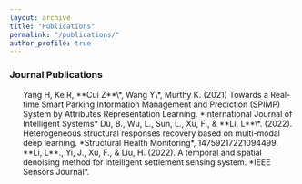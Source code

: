 ```yaml
---
layout: archive
title: "Publications"
permalink: "/publications/"
author_profile: true
---
```


<!--
{% if author.googlescholar %}
  You can also find my articles on <u><a href="{{author.googlescholar}}">my Google Scholar profile</a>.</u>
{% endif %}

{% include base_path %}

{% for post in site.publications reversed %}
  {% include archive-single.html %}
{% endfor %}
-->

  
  
### Journal Publications
<ol reversed>
Yang H, Ke R, **Cui Z**\*, Wang Y\*, Murthy K. (2021) Towards a Real-time Smart Parking Information Management and Prediction (SPIMP) System by Attributes Representation Learning. *International Journal of Intelligent Systems*
Du, B., Wu, L., Sun, L., Xu, F., & **Li, L**\*. (2022). Heterogeneous structural responses recovery based on multi-modal deep learning. *Structural Health Monitoring*, 14759217221094499.
**Li, L**., Yi, J., Xu, F., & Liu, H. (2022). A temporal and spatial denoising method for intelligent settlement sensing system. *IEEE Sensors Journal*.
</ol>

